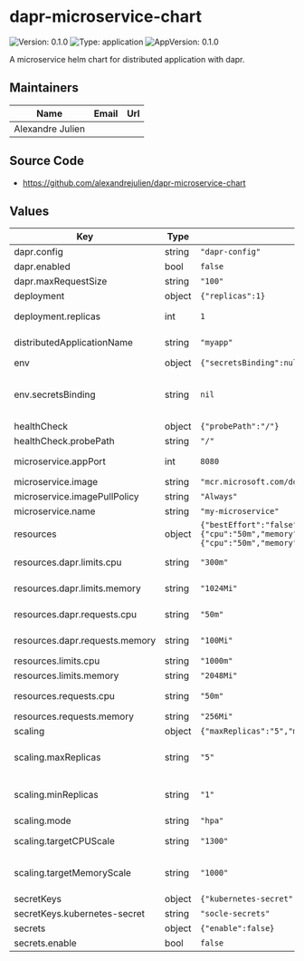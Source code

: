 # dapr-microservice-chart

![Version: 0.1.0](https://img.shields.io/badge/Version-0.1.0-informational?style=flat-square) ![Type: application](https://img.shields.io/badge/Type-application-informational?style=flat-square) ![AppVersion: 0.1.0](https://img.shields.io/badge/AppVersion-0.1.0-informational?style=flat-square)

A microservice helm chart for distributed application with dapr.

## Maintainers

| Name | Email | Url |
| ---- | ------ | --- |
| Alexandre Julien |  |  |

## Source Code

* <https://github.com/alexandrejulien/dapr-microservice-chart>

## Values

| Key | Type | Default | Description |
|-----|------|---------|-------------|
| dapr.config | string | `"dapr-config"` |  |
| dapr.enabled | bool | `false` |  |
| dapr.maxRequestSize | string | `"100"` |  |
| deployment | object | `{"replicas":1}` | Deployment configuration |
| deployment.replicas | int | `1` | Number of deployment replicas |
| distributedApplicationName | string | `"myapp"` | Name of your distributed application |
| env | object | `{"secretsBinding":null}` | Environment variables |
| env.secretsBinding | string | `nil` | Secret variables binding ENVIRONMENT_VARIABLE = Key in Kubernetes Secret |
| healthCheck | object | `{"probePath":"/"}` | Health check |
| healthCheck.probePath | string | `"/"` | Probe URL Path |
| microservice.appPort | int | `8080` | Microservice's application HTTP(s) port (80, 443) |
| microservice.image | string | `"mcr.microsoft.com/dotnet/samples:aspnetapp"` | Microservice's image |
| microservice.imagePullPolicy | string | `"Always"` | Image pull policy |
| microservice.name | string | `"my-microservice"` | Microservice's name |
| resources | object | `{"bestEffort":"false","dapr":{"limits":{"cpu":"300m","memory":"1024Mi"},"requests":{"cpu":"50m","memory":"100Mi"}},"limits":{"cpu":"1000m","memory":"2048Mi"},"requests":{"cpu":"50m","memory":"256Mi"}}` | Pod resources variables |
| resources.dapr.limits.cpu | string | `"300m"` | Limits dapr sidecar cpu size (mCores) |
| resources.dapr.limits.memory | string | `"1024Mi"` | Limits dapr sidecar memory size (Mi) |
| resources.dapr.requests.cpu | string | `"50m"` | Request dapr sidecar cpu size (mCores) |
| resources.dapr.requests.memory | string | `"100Mi"` | Request dapr memory size (Mi) |
| resources.limits.cpu | string | `"1000m"` | Limits cpu size (mCores) |
| resources.limits.memory | string | `"2048Mi"` | Limits memory size (Mi) |
| resources.requests.cpu | string | `"50m"` | Request cpu size (mCores) |
| resources.requests.memory | string | `"256Mi"` | Request memory size (Mi) |
| scaling | object | `{"maxReplicas":"5","minReplicas":"1","mode":"hpa","targetCPUScale":"1300","targetMemoryScale":"1000"}` | Scaling options |
| scaling.maxReplicas | string | `"5"` | maximum replicas in horizontal pod autoscaling |
| scaling.minReplicas | string | `"1"` | minimum replicas in horizontal pod autoscaling |
| scaling.mode | string | `"hpa"` | Pod scaling mode (hpa) |
| scaling.targetCPUScale | string | `"1300"` | target CPU for horizontal pod autoscaling |
| scaling.targetMemoryScale | string | `"1000"` | target memory for horizontal pod autoscaling |
| secretKeys | object | `{"kubernetes-secret":"socle-secrets"}` | Secret keys variables |
| secretKeys.kubernetes-secret | string | `"socle-secrets"` | Kubernetes secret source |
| secrets | object | `{"enable":false}` | Secrets configuration |
| secrets.enable | bool | `false` | Enable secrets |

